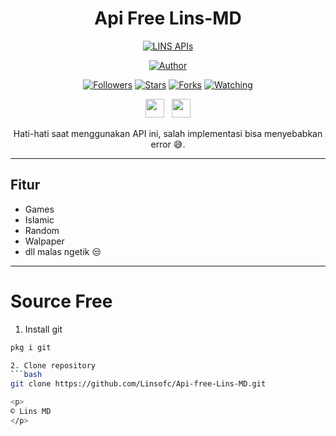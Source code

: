 <div align="center">
 
# Api Free Lins-MD
<p align="center">
<a href="https://whatsapp.com/channel/0029VaeQHirJ93waiykxjF2L"><img title="LINS APIs" src="https://img.shields.io/badge/LINS APIs-blue?colorA=%23ff0000&colorB=%23017e40&style=for-the-badge"></a>
</p>
<p align="center">
<a href="https://github.com/Linsofc"><img title="Author" src="https://img.shields.io/badge/Author-LINS OFFICIAL-orange.svg?style=for-the-badge&logo=github"></a>
</p>
<p align="center">
<a href="https://github.com/Linsofc/Api-free-Lins-MD/followers"><img title="Followers" src="https://img.shields.io/github/followers/Linsofc?color=red&style=flat-square"></a>
<a href="https://github.com/Linsofc/Api-free-Lins-MD/stargazers"><img title="Stars" src="https://img.shields.io/github/stars/Linsofc/Api-free-Lins-MD?color=blue&style=flat-square"></a>
<a href="https://github.com/Linsofc/Api-free-Lins-MD/network/members"><img title="Forks" src="https://img.shields.io/github/forks/Linsofc/Api-free-Lins-MD?color=red&style=flat-square"></a>
<a href="https://github.com/Linsofc/Api-free-Lins-MD/watchers"><img title="Watching" src="https://img.shields.io/github/watchers/Linsofc/Api-free-Lins-MD?label=Watchers&color=blue&style=flat-square"></a>
</p>
<p align='center'>
   <a href="https://www.youtube.com/@linsofficiall"><img height="30" src="https://upload.wikimedia.org/wikipedia/commons/thumb/4/42/YouTube_icon_%282013-2017%29.png/800px-YouTube_icon_%282013-2017%29.png"></a>&nbsp;&nbsp;
   <a href="https://instagram.com/rijalsavior"><img height="30" src="https://upload.wikimedia.org/wikipedia/commons/a/a5/Instagram_icon.png"></a>
</P>

Hati-hati saat menggunakan API ini, salah implementasi bisa menyebabkan error 😅.
</div>

---

## Fitur
- Games
- Islamic
- Random
- Walpaper
- dll malas ngetik 😒

---

# Source Free
1. Install git
  ```bash
  pkg i git

2. Clone repository
  ```bash
  git clone https://github.com/Linsofc/Api-free-Lins-MD.git

<p>
 © Lins MD
</p>
